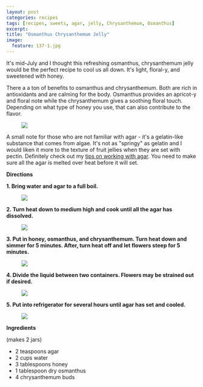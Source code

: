```yaml
---
layout: post
categories: recipes
tags: [recipes, sweets, agar, jelly, Chrysanthemum, Osmanthus]
excerpt: 
title: "Osmanthus Chrysanthemum Jelly"
image:
  feature: 137-1.jpg
---
```


It's mid-July and I thought this refreshing osmanthus, chrysanthemum jelly would be the perfect recipe to cool us all down.  It's light, floral-y, and sweetened with honey.

There a a ton of benefits to osmanthus and chrysanthemum.  Both are rich in antioxidants and are calming for the body.  Osmanthus provides an apricot-y and floral note while the chrysanthemum gives a soothing floral touch.  Depending on what type of honey you use, that can also contribute to the flavor.

<figure> <img src='/images/137-2.jpg'> </figure>


A small note for those who are not familiar with agar - it's a gelatin-like substance that comes from algae.  It's not as "springy" as gelatin and I would liken it more to the texture of fruit jellies when they are set with pectin.  Definitely check out my [tips on working with agar](http://eastmeetskitchen.com/tips/working-with-agar.html).  You need to make sure all the agar is melted over heat before it will set. 


__Directions__

__1. Bring water and agar to a full boil.__ 

<figure> <img src='/images/137-3.jpg'> </figure>

__2. Turn heat down to medium high and cook until all the agar has dissolved.__

<figure> <img src='/images/137-4.jpg'> </figure>

__3. Put in honey, osmanthus, and chrysanthemum.  Turn heat down and simmer for 5 minutes.  After, turn heat off and let flowers steep for 5 minutes.__

<figure> <img src='/images/137-5.jpg'> </figure>

__4. Divide the liquid between two containers.  Flowers may be strained out if desired.__

<figure> <img src='/images/137-6.jpg'> </figure>

__5. Put into refrigerator for several hours until agar has set and cooled.__

<figure> <img src='/images/137-7.jpg'> </figure>


<section class='recipe'>
<p><strong>Ingredients</strong></p>

<p>(makes 2 jars)</p>

<ul><li>2 teaspoons agar </li><li>2 cups water</li><li>3 tablespoons honey</li><li>1 tablespoon dry osmanthus</li><li>4 chrysanthemum buds</li></ul></section>